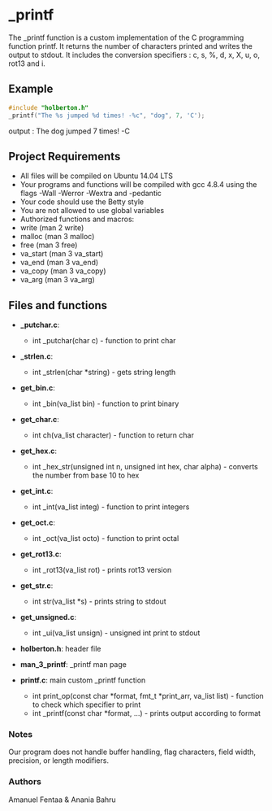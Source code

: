 # _printf
The _printf function is a custom implementation of the C programming function printf. It returns the number of characters printed and writes the output to stdout. It includes the conversion specifiers :  c, s, %, d, x, X, u, o, rot13 and i.

## Example
```c
#include "holberton.h"
_printf("The %s jumped %d times! -%c", "dog", 7, 'C');
```
output : The dog jumped 7 times! -C

## Project Requirements
- All files will be compiled on Ubuntu 14.04 LTS
- Your programs and functions will be compiled with gcc 4.8.4 using the flags -Wall -Werror -Wextra and -pedantic
- Your code should use the Betty style
- You are not allowed to use global variables
- Authorized functions and macros:
- write (man 2 write)
- malloc (man 3 malloc)
- free (man 3 free)
- va_start (man 3 va_start)
- va_end (man 3 va_end)
- va_copy (man 3 va_copy)
- va_arg (man 3 va_arg)

## Files and functions
* **_putchar.c**:
  * int _putchar(char c) - function to print char

* **_strlen.c**:
  * int _strlen(char *string) - gets string length

* **get_bin.c**:
  * int _bin(va_list bin) - function to print binary

* **get_char.c**:
  * int ch(va_list character) - function to return char

* **get_hex.c**:
  * int _hex_str(unsigned int n, unsigned int hex, char alpha) - converts the number from base 10 to hex

* **get_int.c**:
  * int _int(va_list integ) - function to print integers

* **get_oct.c**:
  * int _oct(va_list octo) - function to print octal

* **get_rot13.c**:
  * int _rot13(va_list rot) - prints rot13 version

* **get_str.c**:
  * int str(va_list *s) - prints string to stdout

* **get_unsigned.c**:
  * int _ui(va_list unsign) - unsigned int print to stdout

* **holberton.h**: header file

* **man_3_printf**: _printf man page

* **printf.c**: main custom _printf function
  * int print_op(const char *format, fmt_t *print_arr, va_list list) - function to check which specifier to print
  * int _printf(const char *format, ...) - prints output according to format

### Notes
Our program does not handle buffer handling, flag characters, field width, precision, or length modifiers.

### Authors
Amanuel Fentaa & Anania Bahru
